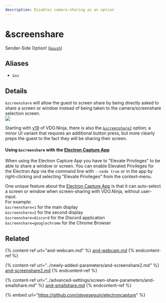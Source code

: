 ```yaml
---
description: Disables camera-sharing as an option
---
```


# \&screenshare

Sender-Side Option! ([`&push`](push.md))

## Aliases

* `&ss`

## Details

`&screenshare` will allow the guest to screen share by being directly asked to share a screen or window instead of being taken to the camera/screenshare selection screen.\
![](<../.gitbook/assets/image (1) (1) (1) (2) (1).png>)

Starting with [v19](../release-notes/v19.md) of VDO.Ninja, there is also the [`&screenshare2`](../newly-added-parameters/and-screenshare2.md) option; a minor UI variant that requires an additional button press, but more clearly preps the guest to the fact they will be sharing their screen.

#### Using `&screenshare` with the [Electron Capture App](../steves-helper-apps/electron-capture.md)

When using the Electron Capture App you have to "Elevate Privileges" to be able to share a window or screen. You can enable Elevated Privileges for the Electron App via the command line with `--node true` or in the app by right-clicking and selecting "Elevate Privileges" from the context-menu.

One unique feature about the [Electron Capture App](../steves-helper-apps/electron-capture.md) is that it can auto-select a screen or window when screen-sharing with VDO.Ninja, without user-input.\
For example:\
`&screenshare=1` for the main display\
`&screenshare=2` for the second display\
`&screenshare=discord` for the Discord application\
`&screenshare=googlechrome` for the Chrome Browser

## Related

{% content-ref url="and-webcam.md" %}
[and-webcam.md](and-webcam.md)
{% endcontent-ref %}

{% content-ref url="../newly-added-parameters/and-screenshare2.md" %}
[and-screenshare2.md](../newly-added-parameters/and-screenshare2.md)
{% endcontent-ref %}

{% content-ref url="../advanced-settings/screen-share-parameters/and-smallshare.md" %}
[and-smallshare.md](../advanced-settings/screen-share-parameters/and-smallshare.md)
{% endcontent-ref %}

{% embed url="https://github.com/steveseguin/electroncapture" %}
